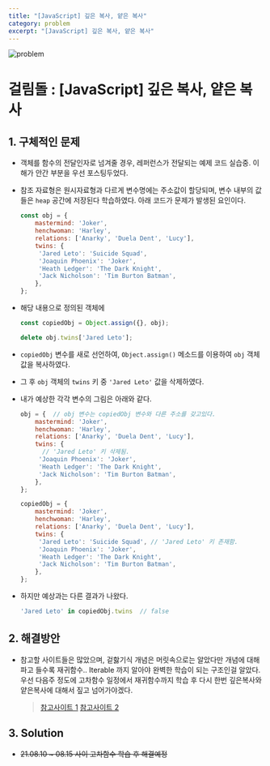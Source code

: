 ```yaml
---
title: "[JavaScript] 깊은 복사, 얕은 복사"
category: problem
excerpt: "[JavaScript] 깊은 복사, 얕은 복사"
---
```


![problem](https://user-images.githubusercontent.com/83164003/128357082-c2307e8c-b553-4983-a044-5754d7e0be79.jpeg)

# 걸림돌 : [JavaScript] 깊은 복사, 얕은 복사
## 1. 구체적인 문제
- 객체를 함수의 전달인자로 넘겨줄 경우, 레퍼런스가 전달되는 예제 코드 실습중. 이해가 안간 부분을 우선 포스팅두었다.
- 참조 자료형은 원시자료형과 다르게 변수명에는 주소값이 할당되며, 변수 내부의 값들은 `heap` 공간에 저장된다 학습하였다.  아래 코드가 문제가 발생된 요인이다.


	```javascript
	const obj = {
		mastermind: 'Joker',
		henchwoman: 'Harley',
		relations: ['Anarky', 'Duela Dent', 'Lucy'],
		twins: {
		 'Jared Leto': 'Suicide Squad',
		 'Joaquin Phoenix': 'Joker',
		 'Heath Ledger': 'The Dark Knight',
		 'Jack Nicholson': 'Tim Burton Batman',
		},
	};
	```

- 해당 내용으로 정의된 객체에 

	```javascript
  const copiedObj = Object.assign({}, obj);
	
  delete obj.twins['Jared Leto'];
	```

- `copiedObj` 변수를 새로 선언하여, `Object.assign()` 메소드를 이용하여 `obj` 객체 값을 복사하였다. 
-  그 후 `obj` 객체의 `twins` 키 중 `'Jared Leto'` 값을 삭제하였다. 

- 내가 예상한 각각 변수의 그림은 아래와 같다.

	```javascript
	obj = {  // obj 변수는 copiedObj 변수와 다른 주소를 갖고있다.
		mastermind: 'Joker',
		henchwoman: 'Harley',
		relations: ['Anarky', 'Duela Dent', 'Lucy'],
		twins: {
		  // 'Jared Leto' 키 삭제됨.
		 'Joaquin Phoenix': 'Joker',
		 'Heath Ledger': 'The Dark Knight',
		 'Jack Nicholson': 'Tim Burton Batman',
		},
	};

	copiedObj = {
		mastermind: 'Joker',
		henchwoman: 'Harley',
		relations: ['Anarky', 'Duela Dent', 'Lucy'],
		twins: {
		 'Jared Leto': 'Suicide Squad', // 'Jared Leto' 키 존재함.
		 'Joaquin Phoenix': 'Joker',
		 'Heath Ledger': 'The Dark Knight',
		 'Jack Nicholson': 'Tim Burton Batman',
		},
	};
	```

- 하지만 예상과는 다른 결과가 나왔다.

  ```javascript
  'Jared Leto' in copiedObj.twins  // false
  ```

## 2. 해결방안
- 참고할 사이트들은 많았으며, 겉핧기식 개념은 머릿속으로는 알았다만 개념에 대해 파고 들수록 재귀함수.. Iterable 까지 알아야 완벽한 학습이 되는 구조인걸 알았다. 우선 다음주 정도에 고차함수 일정에서 재귀함수까지 학습 후 다시 한번 깊은복사와 얕은복사에 대해서 짚고 넘어가야겠다.

																																																 
  > <a href="https://medium.com/watcha/%EA%B9%8A%EC%9D%80-%EB%B3%B5%EC%82%AC%EC%99%80-%EC%96%95%EC%9D%80-%EB%B3%B5%EC%82%AC%EC%97%90-%EB%8C%80%ED%95%9C-%EC%8B%AC%EB%8F%84%EC%9E%88%EB%8A%94-%EC%9D%B4%EC%95%BC%EA%B8%B0-2f7d797e008a" target="_blank">참고사이트 1</a>
  > <a href="https://www.digitalocean.com/community/tutorials/copying-objects-in-javascript" target="_blank"> 참고사이트 2 </a>

## 3. Solution

- ~~21.08.10 ~ 08.15 사이 고차함수 학습 후 해결예정~~
